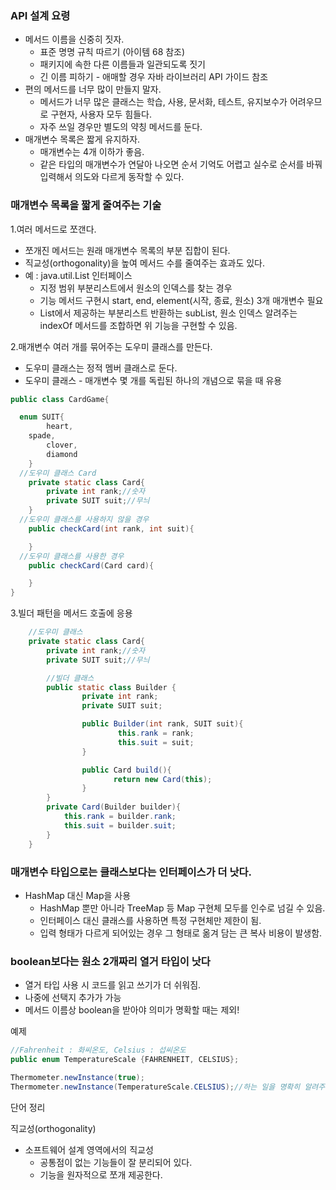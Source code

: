 ### API 설계 요령

- 메서드 이름을 신중히 짓자.
    - 표준 명명 규칙 따르기 (아이템 68 참조)
    - 패키지에 속한 다른 이름들과 일관되도록 짓기
    - 긴 이름 피하기 - 애매할 경우 자바 라이브러리 API 가이드 참조
- 편의 메서드를 너무 많이 만들지 말자.
    - 메서드가 너무 많은 클래스는 학습, 사용, 문서화, 테스트, 유지보수가 어려우므로 구현자, 사용자 모두 힘들다.
    - 자주 쓰일 경우만 별도의 약칭 메서드를 둔다.
- 매개변수 목록은 짧게 유지하자.
    - 매개변수는 4개 이하가 좋음.
    - 같은 타입의 매개변수가 연달아 나오면 순서 기억도 어렵고 실수로 순서를 바꿔 입력해서 의도와 다르게 동작할 수 있다.


### 매개변수 목록을 짧게 줄여주는 기술

1.여러 메서드로 쪼갠다.

- 쪼개진 메서드는 원래 매개변수 목록의 부분 집합이 된다.
- 직교성(orthogonality)을 높여 메서드 수를 줄여주는 효과도 있다.
- 예 : java.util.List 인터페이스
    - 지정 범위 부분리스트에서 원소의 인덱스를 찾는 경우
    - 기능 메서드 구현시 start, end, element(시작, 종료, 원소) 3개 매개변수 필요
    - List에서 제공하는 부분리스트 반환하는 subList, 원소 인덱스 알려주는 indexOf 메서드를 조합하면 위 기능을 구현할 수 있음.

2.매개변수 여러 개를 묶어주는 도우미 클래스를 만든다.

- 도우미 클래스는 정적 멤버 클래스로 둔다.
- 도우미 클래스 - 매개변수 몇 개를 독립된 하나의 개념으로 묶을 때 유용

```java
public class CardGame{

  enum SUIT{
		heart,
    spade,
		clover,
		diamond
	}
  //도우미 클래스 Card
	private static class Card{
		private int rank;//숫자
		private SUIT suit;//무늬		
	}
  //도우미 클래스를 사용하지 않을 경우
	public checkCard(int rank, int suit){

	}
  //도우미 클래스를 사용한 경우
	public checkCard(Card card){

	}
}
```

3.빌더 패턴을 메서드 호출에 응용

```java
	//도우미 클래스
	private static class Card{
		private int rank;//숫자
		private SUIT suit;//무늬		

		//빌더 클래스
		public static class Builder {
				private int rank;
				private SUIT suit;

				public Builder(int rank, SUIT suit){
						this.rank = rank;
						this.suit = suit;
				}

				public Card build(){
				       return new Card(this);
				}
		}
		private Card(Builder builder){
			this.rank = builder.rank;
			this.suit = builder.suit;
		}
	}
```

### 매개변수 타입으로는 클래스보다는 인터페이스가 더 낫다.

- HashMap 대신 Map을 사용
    - HashMap 뿐만 아니라 TreeMap 등 Map 구현체 모두를 인수로 넘길 수 있음.
    - 인터페이스 대신 클래스를 사용하면 특정 구현체만 제한이 됨.
    - 입력 형태가 다르게 되어있는 경우 그 형태로 옮겨 담는 큰 복사 비용이 발생함.

### boolean보다는 원소 2개짜리 열거 타입이 낫다

- 열거 타입 사용 시 코드를 읽고 쓰기가 더 쉬워짐.
- 나중에 선택지 추가가 가능
- 메서드 이름상 boolean을 받아야 의미가 명확할 때는 제외!

예제

```java
//Fahrenheit : 화씨온도, Celsius : 섭씨온도
public enum TemperatureScale {FAHRENHEIT, CELSIUS};

Thermometer.newInstance(true);
Thermometer.newInstance(TemperatureScale.CELSIUS);//하는 일을 명확히 알려주는 코드
```

단어 정리

직교성(orthogonality)

- 소프트웨어 설계 영역에서의 직교성
    - 공통점이 없는 기능들이 잘 분리되어 있다.
    - 기능을 원자적으로 쪼개 제공한다.
